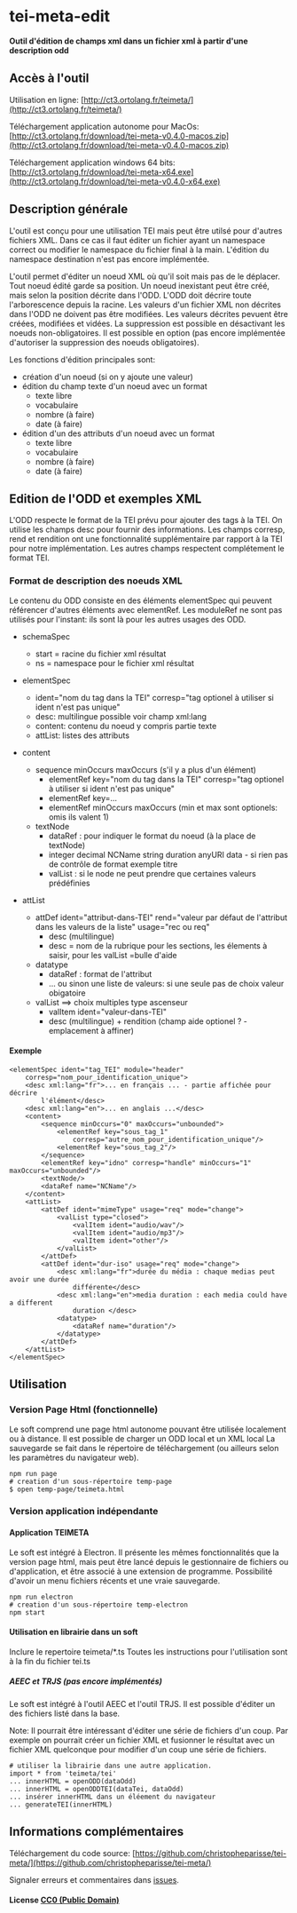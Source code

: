 # tei-meta-edit

**Outil d'édition de champs xml dans un fichier xml à partir d'une description odd**

## Accès à l'outil
Utilisation en ligne: [http://ct3.ortolang.fr/teimeta/](http://ct3.ortolang.fr/teimeta/)

Téléchargement application autonome pour MacOs: [http://ct3.ortolang.fr/download/tei-meta-v0.4.0-macos.zip](http://ct3.ortolang.fr/download/tei-meta-v0.4.0-macos.zip)

Téléchargement application windows 64 bits: [http://ct3.ortolang.fr/download/tei-meta-x64.exe](http://ct3.ortolang.fr/download/tei-meta-v0.4.0-x64.exe)

## Description générale

L'outil est conçu pour une utilisation TEI mais peut être utilsé pour d'autres fichiers XML.
Dans ce cas il faut éditer un fichier ayant un namespace correct ou modifier le namespace du fichier final à la main.
L'édition du namespace destination n'est pas encore implémentée.

L'outil permet d'éditer un noeud XML où qu'il soit mais pas de le déplacer.
Tout noeud édité garde sa position. Un noeud inexistant peut être créé, mais selon la position décrite dans l'ODD.
L'ODD doit décrire toute l'arborescence depuis la racine.
Les valeurs d'un fichier XML non décrites dans l'ODD ne doivent pas être modifiées.
Les valeurs décrites pevuent être créées, modifiées et vidées. La suppression est possible en désactivant les noeuds non-obligatoires.
Il est possible en option (pas encore implémentée d'autoriser la suppression des noeuds obligatoires).

Les fonctions d'édition principales sont:
-  création d'un noeud (si on y ajoute une valeur)
- édition du champ texte d'un noeud avec un format
  - texte libre
  - vocabulaire
  - nombre (à faire)
  - date (à faire)
- édition d'un des attributs d'un noeud avec un format
  - texte libre
  - vocabulaire
  - nombre (à faire)
  - date (à faire)

## Edition de l'ODD et exemples XML

L'ODD respecte le format de la TEI prévu pour ajouter des tags à la TEI.
On utilise les champs desc pour fournir des informations.
Les champs corresp, rend et rendition ont une fonctionnalité supplémentaire par rapport à la TEI pour notre implémentation.
Les autres champs respectent complétement le format TEI.

### Format de description des noeuds XML

Le contenu du ODD consiste en des éléments elementSpec qui peuvent référencer d'autres éléments avec elementRef.
Les moduleRef ne sont pas utilisés pour l'instant: ils sont là pour les autres usages des ODD.

  * schemaSpec
    * start = racine du fichier xml résultat
    * ns = namespace pour le fichier xml résultat

  * elementSpec
    * ident="nom du tag dans la TEI" corresp="tag optionel à utiliser si ident n'est pas unique"
    * desc: multilingue possible voir champ xml:lang
    * content: contenu du noeud y compris partie texte
    * attList: listes des attributs

  * content
    * sequence minOccurs maxOccurs (s'il y a plus d'un élément)
      * elementRef key="nom du tag dans la TEI" corresp="tag optionel à utiliser si ident n'est pas unique"
      * elementRef key=...
      * elementRef minOccurs maxOccurs (min et max sont optionels: omis ils valent 1)
    * textNode
      * dataRef : pour indiquer le format du noeud (à la place de textNode)
      * integer decimal NCName string duration anyURI data - si rien pas de contrôle de format exemple titre
      * valList : si le node ne peut prendre que certaines valeurs prédéfinies

  * attList
    * attDef ident="attribut-dans-TEI" rend="valeur par défaut de l'attribut dans les valeurs de la liste" usage="rec ou req"
      * desc (multilingue)
      * desc = nom de la rubrique pour les sections, les élements à saisir, pour les valList =bulle d'aide
    * datatype
      * dataRef : format de l'attribut
      * ... ou sinon une liste de valeurs: si une seule pas de choix valeur obigatoire
    * valList ==> choix multiples type ascenseur
      * valItem ident="valeur-dans-TEI"
      * desc (multilingue) + rendition (champ aide optionel ? - emplacement à affiner)

#### Exemple

```
<elementSpec ident="tag_TEI" module="header"
    corresp="nom_pour_identification_unique">
    <desc xml:lang="fr">... en français ... - partie affichée pour décrire
        l'élément</desc>
    <desc xml:lang="en">... en anglais ...</desc>
    <content>
        <sequence minOccurs="0" maxOccurs="unbounded">
            <elementRef key="sous_tag_1"
                corresp="autre_nom_pour_identification_unique"/>
            <elementRef key="sous_tag_2"/>
        </sequence>
        <elementRef key="idno" corresp="handle" minOccurs="1" maxOccurs="unbounded"/>
        <textNode/>
        <dataRef name="NCName"/>
    </content>
    <attList>
        <attDef ident="mimeType" usage="req" mode="change">
            <valList type="closed">
                <valItem ident="audio/wav"/>
                <valItem ident="audio/mp3"/>
                <valItem ident="other"/>
            </valList>
        </attDef>
        <attDef ident="dur-iso" usage="req" mode="change">
            <desc xml:lang="fr">durée du média : chaque medias peut avoir une durée
                différente</desc>
            <desc xml:lang="en">media duration : each media could have a different
                duration </desc>
            <datatype>
                <dataRef name="duration"/>
            </datatype>
        </attDef>
    </attList>
</elementSpec>
```

## Utilisation

### Version Page Html (fonctionnelle)

Le soft comprend une page html autonome pouvant être utilisée localement ou à distance.
Il est possible de charger un ODD local et un XML local
La sauvegarde se fait dans le répertoire de téléchargement (ou ailleurs selon les paramètres du navigateur web).

```
npm run page
# creation d'un sous-répertoire temp-page
$ open temp-page/teimeta.html
```

### Version application indépendante

#### Application TEIMETA

Le soft est intégré à Electron. Il présente les mêmes fonctionnalités que la version page html, mais peut être lancé
depuis le gestionnaire de fichiers ou d'application, et être associé à une extension de programme. Possibilité d'avoir un menu
fichiers récents et une vraie sauvegarde.

```
npm run electron
# creation d'un sous-répertoire temp-electron
npm start
```

#### Utilisation en librairie dans un soft
Inclure le repertoire teimeta/*.ts
Toutes les instructions pour l'utilisation sont à la fin du fichier tei.ts

##### AEEC et TRJS (pas encore implémentés)
Le soft est intégré à l'outil AEEC et l'outil TRJS. Il est possible d'éditer un des fichiers listé dans la base.

Note: Il pourrait être intéressant d'éditer une série de fichiers d'un coup. Par exemple on pourrait créer un fichier XML et
fusionner le résultat avec un fichier XML quelconque pour modifier d'un coup une série de fichiers.

```
# utiliser la librairie dans une autre application.
import * from 'teimeta/tei'
... innerHTML = openODD(dataOdd)
... innerHTML = openODDTEI(dataTei, dataOdd)
... insérer innerHTML dans un éléement du navigateur
... generateTEI(innerHTML)
```

## Informations complémentaires
Téléchargement du code source: [https://github.com/christopheparisse/tei-meta/](https://github.com/christopheparisse/tei-meta/)

Signaler erreurs et commentaires dans [issues](https://github.com/christopheparisse/tei-meta/issues).

#### License [CC0 (Public Domain)](LICENSE.md)

